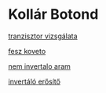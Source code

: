 # Kollár Botond

[tranzisztor vizsgálata](https://boti150.github.io/jegyzokonyv/tranziszmer)

[fesz koveto](https://github.com/Boti150/jegyzokonyv/tree/main/fesz%20koveto)

[nem invertalo aram](https://github.com/Boti150/jegyzokonyv/blob/main/feszkoveto2/index.md)

[invertáló erősítő](https://github.com/Boti150/jegyzokonyv/blob/main/invertaloopamp/index.md)
